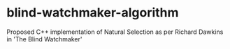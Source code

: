 # blind-watchmaker-algorithm
Proposed C++ implementation of Natural Selection as per Richard Dawkins in 'The Blind Watchmaker'
